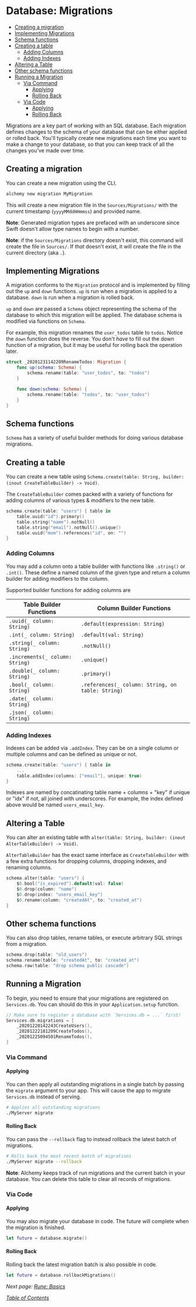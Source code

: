 # Database: Migrations

- [Creating a migration](#creating-a-migration)
- [Implementing Migrations](#implementing-migrations)
- [Schema functions](#schema-functions)
- [Creating a table](#creating-a-table)
  * [Adding Columns](#adding-columns)
  * [Adding Indexes](#adding-indexes)
- [Altering a Table](#altering-a-table)
- [Other schema functions](#other-schema-functions)
- [Running a Migration](#running-a-migration)
  * [Via Command](#via-command)
    + [Applying](#applying)
    + [Rolling Back](#rolling-back)
  * [Via Code](#via-code)
    + [Applying](#applying-1)
    + [Rolling Back](#rolling-back-1)

Migrations are a key part of working with an SQL database. Each migration defines changes to the schema of your database that can be either applied or rolled back. You'll typically create new migrations each time you want to make a change to your database, so that you can keep track of all the changes you've made over time.

## Creating a migration
You can create a new migration using the CLI.

```bash
alchemy new migration MyMigration
```

This will create a new migration file in the `Sources/Migrations/` with the current timestamp (`yyyyMMddHHmmss`) and provided name.

**Note**: Generated migration types are prefaced with an underscore since Swift doesn't allow type names to begin with a number.

**Note**: if the `Sources/Migrations` directory doesn't exist, this command will create the file in `Sources/`. If _that_ doesn't exist, it will create the file in the current directory (aka `.`).

## Implementing Migrations

A migration conforms to the `Migration` protocol and is implemented by filling out the `up` and `down` functions. `up` is run when a migration is applied to a database. `down` is run when a migration is rolled back. 

`up` and `down` are passed a `Schema` object representing the schema of the database to which this migration will be applied. The database schema is modified via functions on `Schema`.

For example, this migration renames the `user_todos` table to `todos`. Notice the `down` function does the reverse. You don't _have_ to fill out the down function of a migration, but it may be useful for rolling back the operation later.

```swift
struct _20201231142209RenameTodos: Migration {
    func up(schema: Schema) {
        schema.rename(table: "user_todos", to: "todos")
    }

    func down(schema: Schema) {
        schema.rename(table: "todos", to: "user_todos")
    }
}
```

## Schema functions

`Schema` has a variety of useful builder methods for doing various database migrations.

## Creating a table

You can create a new table using `Schema.create(table: String, builder: (inout CreateTableBuilder) -> Void)`.

The `CreateTableBuilder` comes packed with a variety of functions for adding columns of various types & modifiers to the new table.

```swift
schema.create(table: "users") { table in
    table.uuid("id").primary()
    table.string("name").notNull()
    table.string("email").notNull().unique()
    table.uuid("mom").references("id", on: "")
}
```

### Adding Columns

You may add a column onto a table builder with functions like `.string()` or `.int()`. These define a named column of the given type and return a column builder for adding modifiers to the column.

Supported builder functions for adding columns are

| Table Builder Functions | Column Builder Functions |
|-|-|
| `.uuid(_ column: String)` | `.default(expression: String)` |
| `.int(_ column: String)` | `.default(val: String)` |
| `.string(_ column: String)` | `.notNull()` |
| `.increments(_ column: String)` | `.unique()` |
| `.double(_ column: String)` | `.primary()` |
| `.bool(_ column: String)` | `.references(_ column: String, on table: String)` |
| `.date(_ column: String)` |
| `.json(_ column: String)` |

### Adding Indexes

Indexes can be added via `.addIndex`. They can be on a single column or multiple columns and can be defined as unique or not.

```swift
schema.create(table: "users") { table in
    ...
    table.addIndex(columns: ["email"], unique: true)
}
```

Indexes are named by concatinating table name + columns + "key" if unique or "idx" if not, all joined with underscores. For example, the index defined above would be named `users_email_key`.

## Altering a Table

You can alter an existing table with `alter(table: String, builder: (inout AlterTableBuilder) -> Void)`.

`AlterTableBuilder` has the exact same interface as `CreateTableBuilder` with a few extra functions for dropping columns, dropping indexes, and renaming columns.

```swift
schema.alter(table: "users") {
    $0.bool("is_expired").default(val: false)
    $0.drop(column: "name")
    $0.drop(index: "users_email_key")
    $0.rename(column: "createdAt", to: "created_at")
}
```

## Other schema functions

You can also drop tables, rename tables, or execute arbitrary SQL strings from a migration.

```swift
schema.drop(table: "old_users")
schema.rename(table: "createdAt", to: "created_at")
schema.raw(table: "drop schema public cascade")
```

## Running a Migration

To begin, you need to ensure that your migrations are registered on `Services.db`. You can should do this in your `Application.setup` function.

```swift
// Make sure to register a database with `Services.db = ...` first!
Services.db.migrations = [
    _20201220142243CreateUsers(),
    _20201222181209CreateTodos(),
    _20201225094501RenameTodos(),
]
```

### Via Command

#### Applying

You can then apply all outstanding migrations in a single batch by passing the `migrate` argument to your app. This will cause the app to migrate `Services.db` instead of serving.

```bash
# Applies all outstanding migrations
./MyServer migrate 
```

#### Rolling Back

You can pass the `--rollback` flag to instead rollback the latest batch of migrations.

```bash
# Rolls back the most recent batch of migrations
./MyServer migrate --rollback
```

**Note**: Alchemy keeps track of run migrations and the current batch in your database. You can delete this table to clear all records of migrations.

### Via Code

#### Applying

You may also migrate your database in code. The future will complete when the migration is finished.

```swift
let future = database.migrate()
```

#### Rolling Back

Rolling back the latest migration batch is also possible in code.

```swift
let future = database.rollbackMigrations()
```

_Next page: [Rune: Basics](6a_RuneBasics.md)_

_[Table of Contents](/Docs#docs)_
